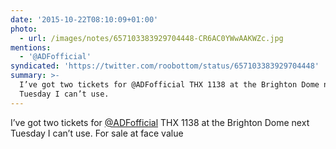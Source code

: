 ```yaml
---
date: '2015-10-22T08:10:09+01:00'
photo:
  - url: /images/notes/657103383929704448-CR6AC0YWwAAKWZc.jpg
mentions:
  - '@ADFofficial'
syndicated: 'https://twitter.com/roobottom/status/657103383929704448'
summary: >-
  I’ve got two tickets for @ADFofficial THX 1138 at the Brighton Dome next
  Tuesday I can’t use.
---
```

I’ve got two tickets for [@ADFofficial](https://twitter.com/@ADFofficial) THX 1138 at the Brighton Dome next Tuesday I can’t use. For sale at face value 
